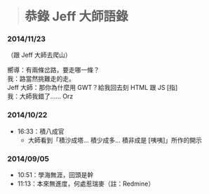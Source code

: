 > # 恭錄 Jeff 大師語錄 #

### 2014/11/23 ###
（跟 Jeff 大師去爬山）

嚮導：有兩條岔路，要走哪一條？  
我：路當然挑難走的走。  
Jeff 大師：那你為什麼用 GWT？給我回去刻 HTML 跟 JS [指]  
我：大師我錯了......  Orz


### 2014/10/22 ###
* 16:33：積八成官
	* 大師看到「積沙成塔... 積少成多... 積非成是 [咦咦]」所作的開示


### 2014/09/05 ###
* 10:51：學海無涯，回頭是幹
* 11:13：本來無進度，何處惹瑞麥（註：Redmine）
